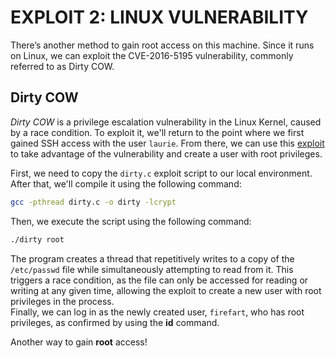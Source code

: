 # EXPLOIT 2: LINUX VULNERABILITY

There’s another method to gain root access on this machine. Since it runs on Linux, we can exploit the CVE-2016-5195 vulnerability, commonly referred to as Dirty COW.

## Dirty COW

*Dirty COW* is a privilege escalation vulnerability in the Linux Kernel, caused by a race condition. To exploit it, we'll return to the point where we first gained SSH access with the user `laurie`. From there, we can use this [exploit](https://github.com/firefart/dirtycow) to take advantage of the vulnerability and create a user with root privileges.

First, we need to copy the `dirty.c` exploit script to our local environment. After that, we'll compile it using the following command:

```sh
gcc -pthread dirty.c -o dirty -lcrypt
```

Then, we execute the script using the following command:

```sh
./dirty root
```

The program creates a thread that repetitively writes to a copy of the `/etc/passwd` file while simultaneously attempting to read from it. This triggers a race condition, as the file can only be accessed for reading or writing at any given time, allowing the exploit to create a new user with root privileges in the process.\
Finally, we can log in as the newly created user, `firefart`, who has root privileges, as confirmed by using the **id** command.

Another way to gain **root** access!